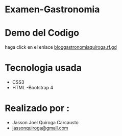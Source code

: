 # Examen-Gastronomia

# Demo del Codigo
haga click en el enlace [bloggastronomiaquiroga.rf.gd](bloggastronomiaquiroga.rf.gd)

# Tecnologia usada
- CSS3
- HTML
-Bootstrap 4

# Realizado por :
- Jasson Joel Quiroga Carcausto
- jassonquiroga@gmail.com
